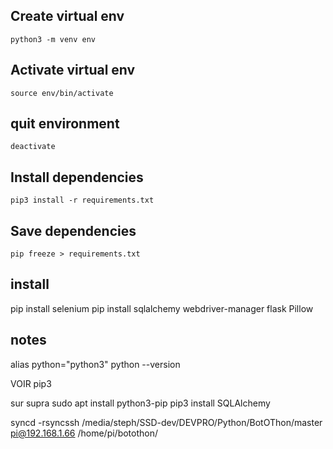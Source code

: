 ## Create virtual env

```
python3 -m venv env
```

## Activate virtual env 

```
source env/bin/activate
```

## quit environment

```
deactivate
```

## Install dependencies

```
pip3 install -r requirements.txt
```

## Save dependencies

```
pip freeze > requirements.txt
```

## install
pip install selenium
pip install sqlalchemy webdriver-manager flask Pillow



## notes

alias python="python3"
python --version

VOIR
pip3

sur supra
sudo apt install python3-pip
pip3 install SQLAlchemy


syncd -rsyncssh /media/steph/SSD-dev/DEVPRO/Python/BotOThon/master pi@192.168.1.66 /home/pi/botothon/